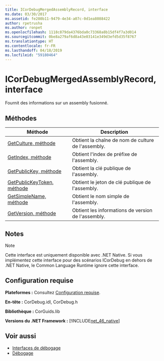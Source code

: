 ```yaml
---
title: ICorDebugMergedAssemblyRecord, interface
ms.date: 03/30/2017
ms.assetid: fe280b11-9479-4e34-a07c-0d1ea8088422
author: rpetrusha
ms.author: ronpet
ms.openlocfilehash: 1118c879da4376bda0c73368a8b15df4f7a3d014
ms.sourcegitcommit: 0be8a279af6d8a43e03141e349d3efd5d35f8767
ms.translationtype: HT
ms.contentlocale: fr-FR
ms.lasthandoff: 04/18/2019
ms.locfileid: "59180464"
---
```

# <a name="icordebugmergedassemblyrecord-interface"></a>ICorDebugMergedAssemblyRecord, interface
Fournit des informations sur un assembly fusionné.  
  
## <a name="methods"></a>Méthodes  
  
|Méthode|Description|  
|------------|-----------------|  
|[GetCulture, méthode](../../../../docs/framework/unmanaged-api/debugging/icordebugmergedassemblyrecord-getculture-method.md)|Obtient la chaîne de nom de culture de l'assembly.|  
|[GetIndex, méthode](../../../../docs/framework/unmanaged-api/debugging/icordebugmergedassemblyrecord-getindex-method.md)|Obtient l'index de préfixe de l'assembly.|  
|[GetPublicKey, méthode](../../../../docs/framework/unmanaged-api/debugging/icordebugmergedassemblyrecord-getpublickey-method.md)|Obtient la clé publique de l'assembly.|  
|[GetPublicKeyToken, méthode](../../../../docs/framework/unmanaged-api/debugging/icordebugmergedassemblyrecord-getpublickeytoken-method.md)|Obtient le jeton de clé publique de l'assembly.|  
|[GetSimpleName, méthode](../../../../docs/framework/unmanaged-api/debugging/icordebugmergedassemblyrecord-getsimplename-method.md)|Obtient le nom simple de l'assembly.|  
|[GetVersion, méthode](../../../../docs/framework/unmanaged-api/debugging/icordebugmergedassemblyrecord-getversion-method.md)|Obtient les informations de version de l'assembly.|  
  
## <a name="remarks"></a>Notes  
  
> [!NOTE]
>  Cette interface est uniquement disponible avec .NET Native. Si vous implémentez cette interface pour des scénarios ICorDebug en dehors de .NET Native, le Common Language Runtime ignore cette interface.  
  
## <a name="requirements"></a>Configuration requise  
 **Plateformes :** Consultez [Configuration requise](../../../../docs/framework/get-started/system-requirements.md).  
  
 **En-tête :** CorDebug.idl, CorDebug.h  
  
 **Bibliothèque :** CorGuids.lib  
  
 **Versions du .NET Framework :** [!INCLUDE[net_46_native](../../../../includes/net-46-native-md.md)]  
  
## <a name="see-also"></a>Voir aussi

- [Interfaces de débogage](../../../../docs/framework/unmanaged-api/debugging/debugging-interfaces.md)
- [Débogage](../../../../docs/framework/unmanaged-api/debugging/index.md)
